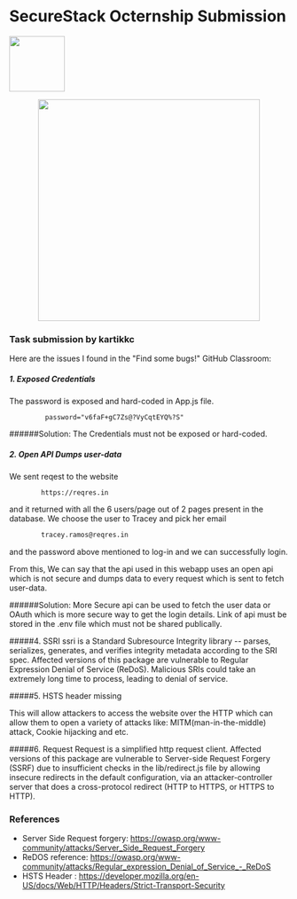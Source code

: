 # SecureStack Octernship Submission
<img src="https://user-images.githubusercontent.com/53075480/213182217-c8ef7bd5-9ffe-4201-9763-c157206a5910.png" width="100">

<a href="https://securestack.com" target=”_blank” rel="noopener noreferrer"><center><img src="https://securestack.com/wp-content/uploads/2021/09/securestack-horizontal.png" width="400"/></center></a>

### Task submission by kartikkc

Here are the issues I found in the "Find some bugs!" GitHub Classroom:

##### 1. Exposed Credentials
    
The password is exposed and hard-coded in App.js file.

```
         password="v6faF+gC7Zs@?VyCqtEYQ%?S"
```

######Solution: 
The Credentials must not be exposed or hard-coded.  

##### 2. Open API Dumps user-data

We sent reqest to the  website

```link
        https://reqres.in
```

and it returned with all the 6 users/page out of 2 pages present in the database. We choose the user to Tracey and pick her email 
```email
        tracey.ramos@reqres.in
``` 

and the password above mentioned to log-in and we can successfully login.

From this,
We can say that the api used in this webapp uses an open api which is not secure and dumps data to every request which is sent to fetch user-data.

######Solution:
 More Secure api can be used to fetch the user data or OAuth which is more secure way to get the login details. Link of api must be stored in the .env file which must not be shared publically.


#####4. SSRI
ssri is a Standard Subresource Integrity library -- parses, serializes, generates, and verifies integrity metadata according to the SRI spec. Affected versions of this package are vulnerable to Regular Expression Denial of Service (ReDoS). Malicious SRIs could take an extremely long time to process, leading to denial of service.

#####5. HSTS header missing

This will allow attackers to access the website over the HTTP which can allow them to open a variety of attacks like: MITM(man-in-the-middle) attack, Cookie hijacking and etc.



#####6. Request
Request is a simplified http request client. Affected versions of this package are vulnerable to Server-side Request Forgery (SSRF) due to insufficient checks in the lib/redirect.js file by allowing insecure redirects in the default configuration, via an attacker-controller server that does a cross-protocol redirect (HTTP to HTTPS, or HTTPS to HTTP).


### References

- Server Side Request forgery: https://owasp.org/www-community/attacks/Server_Side_Request_Forgery
- ReDOS reference: https://owasp.org/www-community/attacks/Regular_expression_Denial_of_Service_-_ReDoS
- HSTS Header : https://developer.mozilla.org/en-US/docs/Web/HTTP/Headers/Strict-Transport-Security
